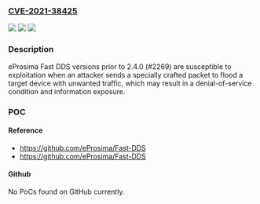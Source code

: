 ### [CVE-2021-38425](https://cve.mitre.org/cgi-bin/cvename.cgi?name=CVE-2021-38425)
![](https://img.shields.io/static/v1?label=Product&message=Fast%20DDS&color=blue)
![](https://img.shields.io/static/v1?label=Version&message=%3C%202.4.0%20(%232269)%20&color=brighgreen)
![](https://img.shields.io/static/v1?label=Vulnerability&message=CWE-406%20Insufficient%20Control%20of%20Network%20Message%20Volume%20(Network%20Amplification)&color=brighgreen)

### Description

eProsima Fast DDS versions prior to 2.4.0 (#2269) are susceptible to exploitation when an attacker sends a specially crafted packet to flood a target device with unwanted traffic, which may result in a denial-of-service condition and information exposure.

### POC

#### Reference
- https://github.com/eProsima/Fast-DDS
- https://github.com/eProsima/Fast-DDS

#### Github
No PoCs found on GitHub currently.

